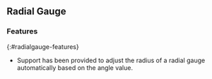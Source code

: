 ## Radial Gauge

### Features
{:#radialgauge-features}

* Support has been provided to adjust the radius of a radial gauge automatically based on the angle value.